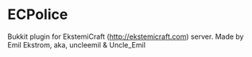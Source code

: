 ECPolice
========

Bukkit plugin for EkstemiCraft (http://ekstemicraft.com) server.
Made by Emil Ekstrom, aka, uncleemil & Uncle_Emil
